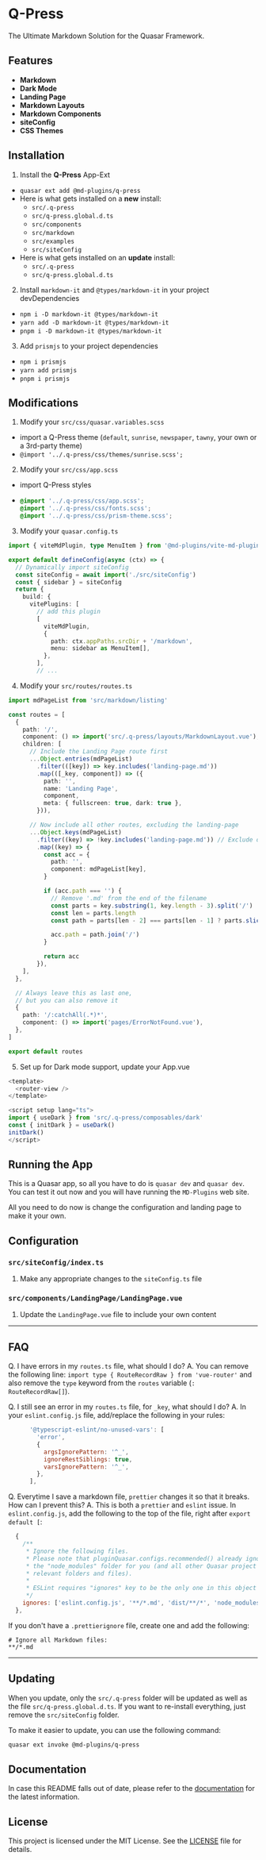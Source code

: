 # Q-Press

The Ultimate Markdown Solution for the Quasar Framework.

## Features

- **Markdown**
- **Dark Mode**
- **Landing Page**
- **Markdown Layouts**
- **Markdown Components**
- **siteConfig**
- **CSS Themes**

## Installation

1. Install the **Q-Press** App-Ext

- `quasar ext add @md-plugins/q-press`
- Here is what gets installed on a **new** install:
  - `src/.q-press`
  - `src/q-press.global.d.ts`
  - `src/components`
  - `src/markdown`
  - `src/examples`
  - `src/siteConfig`
- Here is what gets installed on an **update** install:
  - `src/.q-press`
  - `src/q-press.global.d.ts`

2. Install `markdown-it` and `@types/markdown-it` in your project devDependencies

- `npm i -D markdown-it @types/markdown-it`
- `yarn add -D markdown-it @types/markdown-it`
- `pnpm i -D markdown-it @types/markdown-it`

3. Add `prismjs` to your project dependencies

- `npm i prismjs`
- `yarn add prismjs`
- `pnpm i prismjs`

## Modifications

1. Modify your `src/css/quasar.variables.scss`

- import a Q-Press theme (`default`, `sunrise`, `newspaper`, `tawny`, your own or a 3rd-party theme)
- `@import '../.q-press/css/themes/sunrise.scss';`

2. Modify your `src/css/app.scss`

- import Q-Press styles

- ```scss
  @import '../.q-press/css/app.scss';
  @import '../.q-press/css/fonts.scss';
  @import '../.q-press/css/prism-theme.scss';
  ```

3. Modify your `quasar.config.ts`

```ts
import { viteMdPlugin, type MenuItem } from '@md-plugins/vite-md-plugin'

export default defineConfig(async (ctx) => {
  // Dynamically import siteConfig
  const siteConfig = await import('./src/siteConfig')
  const { sidebar } = siteConfig
  return {
    build: {
      vitePlugins: [
        // add this plugin
        [
          viteMdPlugin,
          {
            path: ctx.appPaths.srcDir + '/markdown',
            menu: sidebar as MenuItem[],
          },
        ],
        // ...
```

4. Modify your `src/routes/routes.ts`

```ts
import mdPageList from 'src/markdown/listing'

const routes = [
  {
    path: '/',
    component: () => import('src/.q-press/layouts/MarkdownLayout.vue'),
    children: [
      // Include the Landing Page route first
      ...Object.entries(mdPageList)
        .filter(([key]) => key.includes('landing-page.md'))
        .map(([_key, component]) => ({
          path: '',
          name: 'Landing Page',
          component,
          meta: { fullscreen: true, dark: true },
        })),

      // Now include all other routes, excluding the landing-page
      ...Object.keys(mdPageList)
        .filter((key) => !key.includes('landing-page.md')) // Exclude duplicates
        .map((key) => {
          const acc = {
            path: '',
            component: mdPageList[key],
          }

          if (acc.path === '') {
            // Remove '.md' from the end of the filename
            const parts = key.substring(1, key.length - 3).split('/')
            const len = parts.length
            const path = parts[len - 2] === parts[len - 1] ? parts.slice(0, len - 1) : parts

            acc.path = path.join('/')
          }

          return acc
        }),
    ],
  },

  // Always leave this as last one,
  // but you can also remove it
  {
    path: '/:catchAll(.*)*',
    component: () => import('pages/ErrorNotFound.vue'),
  },
]

export default routes
```

5. Set up for Dark mode support, update your App.vue

```ts
<template>
  <router-view />
</template>

<script setup lang="ts">
import { useDark } from 'src/.q-press/composables/dark'
const { initDark } = useDark()
initDark()
</script>
```

## Running the App

This is a Quasar app, so all you have to do is `quasar dev` and `quasar dev`. You can test it out now and you will have running the `MD-Plugins` web site.

All you need to do now is change the configuration and landing page to make it your own.

## Configuration

### `src/siteConfig/index.ts`

1. Make any appropriate changes to the `siteConfig.ts` file

### `src/components/LandingPage/LandingPage.vue`

1. Update the `LandingPage.vue` file to include your own content

---

## FAQ

Q. I have errors in my `routes.ts` file, what should I do?
A. You can remove the following line: `import type { RouteRecordRaw } from 'vue-router'` and also remove the `type` keyword from the `routes` variable (`: RouteRecordRaw[]`).

Q. I still see an error in my `routes.ts` file, for `_key`, what should I do?
A. In your `eslint.config.js` file, add/replace the following in your rules:

```js
      '@typescript-eslint/no-unused-vars': [
        'error',
        {
          argsIgnorePattern: '^_',
          ignoreRestSiblings: true,
          varsIgnorePattern: '^_',
        },
      ],
```

Q. Everytime I save a markdown file, `prettier` changes it so that it breaks. How can I prevent this?
A. This is both a `prettier` and `eslint` issue. In `eslint.config.js`, add the following to the top of the file, right after `export default [`:

```js
  {
    /**
     * Ignore the following files.
     * Please note that pluginQuasar.configs.recommended() already ignores
     * the "node_modules" folder for you (and all other Quasar project
     * relevant folders and files).
     *
     * ESLint requires "ignores" key to be the only one in this object
     */
    ignores: ['eslint.config.js', '**/*.md', 'dist/**/*', 'node_modules'],
  },
```

If you don't have a `.prettierignore` file, create one and add the following:

```
# Ignore all Markdown files:
**/*.md
```

---

## Updating

When you update, only the `src/.q-press` folder will be updated as well as the file `src/q-press.global.d.ts`. If you want to re-install everything, just remove the `src/siteConfig` folder.

To make it easier to update, you can use the following command:

```bash
quasar ext invoke @md-plugins/q-press
```

## Documentation

In case this README falls out of date, please refer to the [documentation](https://md-plugins.netlify.app/quasar-app-extensions/qpress/overview) for the latest information.

## License

This project is licensed under the MIT License. See the [LICENSE](LICENSE.md) file for details.
